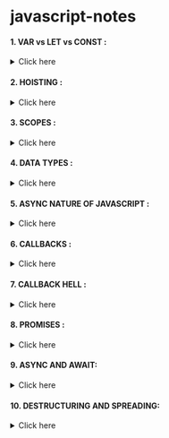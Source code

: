 # javascript-notes

#### 1. VAR vs LET vs CONST :

<details> <summary> Click here </summary> In JavaScript, the "var", "let", and "const" keywords are used to declare variables. Each keyword has a specific behavior and use case:

* "var": Variables declared with the "var" keyword are function scoped, meaning they are only accessible within the function in which they are declared. If a variable is declared without a keyword, it is automatically assigned to the global scope. Variables declared with "var" are also subject to hoisting, which means that they are moved to the top of their scope and are available before their actual declaration.

* "let": Variables declared with the "let" keyword are block scoped, meaning they are only accessible within the block in which they are declared. This is similar to "var", but the variable is only accessible within the curly braces {}. "let" also does not support hoisting.

* "const": Variables declared with the "const" keyword are also block scoped, but they cannot be reassigned after they are declared. This means that the value of a variable declared with "const" must be set at the time of declaration and cannot be changed later on.

In general, it's recommended to use "let" when you know the variable will be reassigned, and "const" when you know the variable will not be reassigned. This makes your code more readable and maintainable.

In practice, "var" is being phased out and replaced by "let" and "const" as they are considered more robust and less prone to errors. With "let" and "const" you can also avoid some of the issues that may occur with hoisting.
 </details>

#### 2. HOISTING : 

<details> <summary> Click here </summary>In JavaScript, hoisting is a behavior where variable and function declarations are moved to the top of their scope. This means that variables and functions declared with the "var" keyword are available before their actual declaration.

For example, in the following code:
```
console.log(x);
var x = 5;

```
The variable x is hoisted to the top of the scope and is undefined, so the output will be "undefined".

Similarly, in the case of function declaration:
```
hoistedFunction();
function hoistedFunction() {
  console.log("I'm a hoisted function!");
}

```
The function hoistedFunction is hoisted to the top of the scope and it can be called before its declaration

This behavior can lead to unexpected results and can make code more difficult to understand. For example, a variable declared in a function may be accessible before the function is called.

ES6 introduced the "let" and "const" keywords, which do not support hoisting, variables declared with them are accessible only within the block they are declared, and they will throw a reference error if you try to access them before their declaration.

It's a best practice to always declare variables at the top of their scope, in order to avoid confusion and potential bugs related to hoisting.
</details>

#### 3. SCOPES :
<details> <summary> Click here </summary>
In JavaScript, a scope is the context in which a variable or function is defined and accessible. There are two types of scopes in JavaScript: global scope and local scope.

Global Scope: Variables and functions declared in the global scope are accessible from anywhere in the code, including inside functions and other scopes. Variables declared without the "var", "let", or "const" keywords are automatically assigned to the global scope.

Local Scope: Variables and functions declared within a function or block (using curly braces) are only accessible within that function or block. They are said to have a local scope.

JavaScript uses a concept called scope chain to determine the scope of a variable or function. When a variable or function is accessed, the JavaScript engine starts with the innermost scope and works its way outward, checking for the variable or function in each scope. This process is called scope resolution. If the variable or function is not found in the innermost scope, the engine moves on to the next outer scope and so on, until it reaches the global scope.

The "let" and "const" keywords are block scoped, which means they are only accessible within the block they are declared, while "var" is function scoped, which means they are only accessible within the function they are declared.

Understanding scope is important when writing JavaScript code, as it can help prevent naming conflicts and unintended consequences. For example, it is important to be aware of the scope of variables when working with closures, which are a powerful feature of JavaScript that allows inner functions to access variables from the parent function's scope.
</details>

#### 4. DATA TYPES :
<details> <summary> Click here </summary>
JavaScript has several built-in data types, including:

* Number: for numeric values (e.g. 42, 3.14)
* String: for text values (e.g. "hello world")
* Boolean: for true/false values
* Symbol: for unique and immutable identifiers
* Object: for complex data structures
* Function: for executable code
* undefined: for variables that have been declared but have not been assigned a value
* Additionally, JavaScript also has a special value null, which represents the intentional absence of any object value.
</details>

#### 5. ASYNC NATURE OF JAVASCRIPT :
<details> <summary> Click here </summary>
JavaScript is single-threaded, which means that it can only process one task at a time. However, it uses an event loop to handle asynchronous tasks, such as user input, network requests, and timers. The event loop allows JavaScript to continue executing code while it is waiting for an asynchronous task to complete.

In JavaScript, asynchronous code is typically executed using callback functions, promises, and async/await.

<li> Callbacks: A callback function is passed as an argument to another function, and is executed after some kind of event or operation has completed. For example, setTimeout() function takes a callback function as an argument and calls it back after a specified amount of time has elapsed.

<li> Promises: A promise is an object that represents the eventual completion or failure of an asynchronous operation. Promises are used to handle asynchronous code in a more structured and predictable way.

<li> Async/Await: The `async` and `await` keywords are used to write asynchronous code that looks and behaves like synchronous code. The async keyword is used before a function definition to indicate that the function should return a promise. The await keyword is used before an asynchronous operation to pause the execution of the function until the promise is resolved.

<li> In JavaScript, the event loop is constantly checking the message queue for new messages to process. These messages could be user interactions, network responses, timers, or other async events. As soon as the execution stack is empty, the event loop will take the first message from the queue and will push it on the execution stack to be executed.

This allows JavaScript to handle multiple async events simultaneously without freezing the user interface or blocking other scripts.

Knowing and understanding the asynchronous nature of JavaScript is important to write efficient and non-blocking code, which is crucial for web applications with good performance.
</details>

#### 6. CALLBACKS :
<details> <summary> Click here </summary>
A callback function in JavaScript is a function that is passed as an argument to another function, and is executed after some kind of event or operation has completed.

Here is an example of a simple callback function:
```
function myFunction(callback) {
    // Do some work
    callback();
}

function myCallback() {
    console.log("Callback function has been called!");
}

myFunction(myCallback); 
// Output: "Callback function has been called!"

```
Here is another example using setTimeout():
```
function myFunction() {
    console.log("I am called immediately");
    setTimeout(function() {
        console.log("I am called after 2 seconds");
    }, 2000);
}

myFunction();

```

In the above example, the function passed to setTimeout() is a callback function because it is called back by setTimeout() after the specified time has elapsed. The output would be "I am called immediately" immediately and "I am called after 2 seconds" after 2 seconds.

Callbacks are often used in JavaScript for asynchronously executing code, for example, to handle responses from an API call, to handle the completion of a task, or to handle user inputs.

Another example is using callbacks in event listeners where we pass a callback function as a parameter to the event listener function.
```
document.getElementById("myBtn").addEventListener("click", function() {
    alert("Button was clicked");
});
```
In the above example, the function passed as the second argument to the addEventListener method is a callback function that is called when the button is clicked.

</details>

#### 7. CALLBACK HELL :
<details> <summary> Click here </summary>
Callback hell, also known as "Pyramid of Doom," is a term used to describe a situation where a large number of nested callback functions make the code difficult to read and understand. This can happen when dealing with multiple asynchronous operations that are dependent on each other.

Here is an example of callback hell:
```
step1(function (value1) {
  step2(value1, function (value2) {
    step3(value2, function (value3) {
      step4(value3, function (value4) {
        // Do something with value4
      });
    });
  });
});
```
As the number of nested callbacks increases, the code becomes harder to read and understand. It also becomes harder to add error handling, as it needs to be duplicated at every level of the nesting.

To avoid callback hell, there are several patterns that can be used such as:

<li>Using promises and promise chaining
<li>Using async/await
<li>Using control flow libraries like async.js

Promises and async/await allows you to write async code in a way that looks more like sync code, which is easier to read and understand. Control flow libraries like async.js allows you to organize async code in a way that is more readable and manageable.

It's important to keep in mind that the key is to make your code as readable and maintainable as possible, and that the solution will depend on the specific use case.
</details>

#### 8. PROMISES :
<details> <summary> Click here </summary>
A promise in JavaScript is an object that represents the eventual completion or failure of an asynchronous operation. Promises provide a way to handle asynchronous code in a more structured and predictable way.

A promise has a state, which can be one of:

* "pending" (initial state)
* "fulfilled" (operation completed successfully)
* "rejected" (operation failed)

A promise has two main methods:

* then(): is called when the promise is fulfilled and allows you to register callbacks to handle the resolved value
* catch(): is called when the promise is rejected and allows you to register a callback to handle the rejection reason

Here is an example of using promises to handle an asynchronous operation:
```
let promise = new Promise(function(resolve, reject) {
    setTimeout(() => resolve("Hello World"), 2000);
});

promise.then(function(value) {
    console.log(value); // Output: "Hello World"
}).catch(function(error) {
    console.log(error);
});
```
In the example above, the promise is created with a function that takes two arguments: resolve and reject. The function sets a timeout to resolve the promise with the value "Hello World" after 2 seconds. The then() method is used to register a callback that logs the resolved value "Hello World" to the console. The catch() method is used to handle any errors that may occur during the promise execution.

Promise chaining allows you to chain multiple promises together, where the return value of one promise is passed as the input to the next promise in the chain. This makes the code more readable and manageable.

```
let promise1 = new Promise(function(resolve, reject) {
    setTimeout(() => resolve("Hello"), 2000);
});

let promise2 = new Promise(function(resolve, reject) {
    setTimeout(() => resolve("World"), 2000);
});

promise1.then(function(value) {
    console.log(value); // Output: "Hello"
    return promise2;
}).then(function(value) {
    console.log(value); // Output: "World"
});

```

In the example above, promise1 and promise2 are created and resolved with the values "Hello" and "World" respectively. The first then() method logs the resolved value of promise1 and returns promise2. The second then() method logs the resolved value of promise2.

Promises are a powerful tool to handle asynchronous code in JavaScript and they are supported by most modern browsers and JavaScript environments.
</details>

#### 9. ASYNC AND AWAIT:
<details> <summary> Click here </summary>
"async" and "await" are keywords in JavaScript that allow for asynchronous programming.

Example using "async":
```
async function fetchData() {
  const response = await fetch('https://api.example.com/data');
  const data = await response.json();
  return data;
}
```

Example using "await":

```async function fetchDataAndProcess() {
  const data = await fetchData();
  console.log(data);
}
```

In these examples, the `fetchData` function is declared as `async`, meaning it returns a Promise and can be "awaited". The `fetchDataAndProcess` function "awaits" the resolved value of the `fetchData` Promise and logs the returned data to the console.
</details>

#### 10. DESTRUCTURING AND SPREADING:
<details> <summary> Click here </summary>
 Destructuring is a feature in JavaScript that allows you to extract values from arrays or objects and assign them to variables. It allows you to extract data from arrays or objects and assign them to variables in a more concise and readable way.

For example, instead of using the traditional method of accessing an object's properties (object.property), you can use destructuring to assign the value of the property to a variable:

```
 const obj = {x:1, y:2, z:3};
const {x, y, z} = obj;
console.log(x, y, z); // 1 2 3
```
 
 Spreading is a feature in JavaScript that allows you to spread elements of an array or object into a new array or object. It allows you to copy or concatenate arrays and objects in a more concise and readable way.

For example, you can use the spread operator to concatenate two arrays:
 ```const a = [1, 2, 3];
const b = [4, 5, 6];
const c = [...a, ...b];
console.log(c); // [1, 2, 3, 4, 5, 6]
```
 or to clone the object:
 ```
 const obj = {x:1, y:2, z:3};
const newObj = {...obj};
```

#### 11. CALL, BIND, APPLY :
<details> <summary> Click here </summary>

`call`, `bind`, and `apply` are JavaScript methods that allow you to call a function and set its this value, which is the value of the this keyword inside the function.

1. `call`: The call method allows you to call a function and set its this value to an object of your choice. Here's an example:

```let person = {
  firstName: 'John',
  lastName: 'Doe',
  fullName: function() {
    return this.firstName + ' ' + this.lastName;
  }
};

let anotherPerson = {
  firstName: 'Jane',
  lastName: 'Doe'
};

console.log(person.fullName()); // John Doe
console.log(person.fullName.call(anotherPerson)); // Jane Doe
```
In this example, `person.fullName()` returns 'John Doe' because `this` inside the `fullName` function refers to the `person` object. When we call `person.fullName.call(anotherPerson)`, we are using the call method to set this inside the `fullName` function to `anotherPerson`, so 'Jane Doe' is returned.

2. `apply`: The `apply` method works similarly to `call`, but instead of passing arguments one by one, you pass them as an array. Here's an example:
```
let numbers = [5, 10, 15];
let max = Math.max.apply(null, numbers);

console.log(max); // 15
```

In this example, we are using the `apply` method to call the `Math.max` function and pass it `numbers` as an argument. The first argument to `apply`, `null`, sets `this` inside the `Math.max` function to `null`.

3. `bind`: The `bind` method creates a new function with `thi` set to the object you specify, and returns the new function. Here's an example:
```
let person = {
  firstName: 'John',
  lastName: 'Doe',
  fullName: function() {
    return this.firstName + ' ' + this.lastName;
  }
};

let anotherPerson = {
  firstName: 'Jane',
  lastName: 'Doe'
};

let fullName = person.fullName.bind(anotherPerson);
console.log(fullName()); // Jane Doe
```

In this example, we are using the `bind` method to create a new function `fullName` that has `this` set to `anotherPerson`. When we call `fullName()`, it returns 'Jane Doe'.

Note that once `bind` is used to create a new function with a specific `this` value, that `this` value cannot be changed.

</details>
